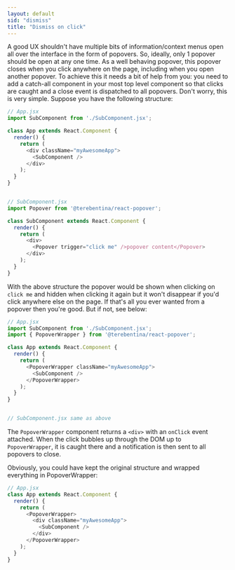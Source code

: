 ```yaml
---
layout: default
sid: "dismiss"
title: "Dismiss on click"
---
```


A good UX shouldn't have multiple bits of information/context menus open all over the interface in the form of popovers. 
So, ideally, only 1 popover should be open at any one time.
As a well behaving popover, this popover closes when you click anywhere on the page, including when you open another popover.
To achieve this it needs a bit of help from you: you need to add a catch-all component in your most top level component so that clicks are caught and a close event is dispatched to all popovers.
Don't worry, this is very simple. Suppose you have the following structure:

```js
// App.jsx
import SubComponent from './SubComponent.jsx';

class App extends React.Component {
  render() {
    return (
      <div className="myAwesomeApp">
        <SubComponent />
      </div>
    );
  }
}


// SubComponent.jsx
import Popover from '@terebentina/react-popover';

class SubComponent extends React.Component {
  render() {
    return (
      <div>
        <Popover trigger="click me" />popover content</Popover>
      </div>
    );
  }
}
```

With the above structure the popover would be shown when clicking on `click me` and hidden when clicking it again but it won't disappear if you'd click anywhere else on the page. If that's all you ever
 wanted from a popover then you're good. But if not, see below:

```js
// App.jsx
import SubComponent from './SubComponent.jsx';
import { PopoverWrapper } from '@terebentina/react-popover';

class App extends React.Component {
  render() {
    return (
      <PopoverWrapper className="myAwesomeApp">
        <SubComponent />
      </PopoverWrapper>
    );
  }
}


// SubComponent.jsx same as above
```

The `PopoverWrapper` component returns a `<div>` with an `onClick` event attached. When the click bubbles up through the DOM up to `PopoverWrapper`, it is caught there and a notification is then sent to 
 all popovers to close.
 
 Obviously, you could have kept the original structure and wrapped everything in PopoverWrapper:
```js
// App.jsx
class App extends React.Component {
  render() {
    return (
      <PopoverWrapper>
        <div className="myAwesomeApp">
          <SubComponent />
        </div>
      </PopoverWrapper>
    );
  }
}
```
